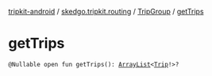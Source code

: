 [tripkit-android](../../index.md) / [skedgo.tripkit.routing](../index.md) / [TripGroup](index.md) / [getTrips](./get-trips.md)

# getTrips

`@Nullable open fun getTrips(): `[`ArrayList`](https://docs.oracle.com/javase/7/docs/api/java/util/ArrayList.html)`<`[`Trip`](../-trip/index.md)`!>?`